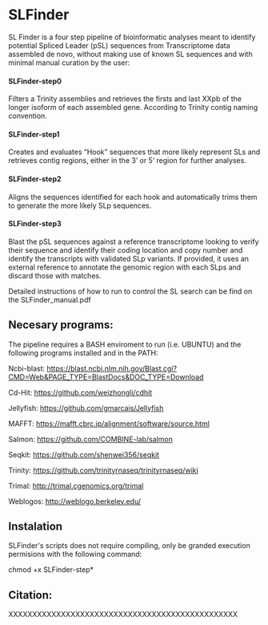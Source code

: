 # SLFinder
SL Finder is a four step pipeline of bioinformatic analyses meant to identify potential Spliced Leader (pSL) sequences from Transcriptome data assembled de novo, without making use of known SL sequences and with minimal manual curation by the user:

#### SLFinder-step0
Filters a Trinity assemblies and retrieves the firsts and last XXpb of the longer isoform of each assembled gene. According to Trinity contig naming convention.

#### SLFinder-step1
Creates and evaluates “Hook” sequences that more likely represent SLs and retrieves contig regions, either in the 3’ or 5’ region for further analyses.

#### SLFinder-step2
Aligns the sequences identified for each hook and automatically trims them to generate the more likely SLp sequences.

#### SLFinder-step3
Blast the pSL sequences against a reference transcriptome looking to verify their sequence and identify their coding location and copy number and identify the transcripts with validated SLp variants. If provided, it uses an external reference to annotate the genomic region with each SLps and discard those with matches.

Detailed instructions of how to run to control the SL search can be find on the SLFinder_manual.pdf

## Necesary programs:
The pipeline requires a BASH enviroment to run (i.e. UBUNTU) and the following programs installed and in the PATH:

Ncbi-blast: https://blast.ncbi.nlm.nih.gov/Blast.cgi?CMD=Web&PAGE_TYPE=BlastDocs&DOC_TYPE=Download

Cd-Hit: https://github.com/weizhongli/cdhit

Jellyfish: https://github.com/gmarcais/Jellyfish

MAFFT: https://mafft.cbrc.jp/alignment/software/source.html

Salmon: https://github.com/COMBINE-lab/salmon

Seqkit: https://github.com/shenwei356/seqkit

Trinity: https://github.com/trinityrnaseq/trinityrnaseq/wiki

Trimal: http://trimal.cgenomics.org/trimal

Weblogos: http://weblogo.berkeley.edu/

## Instalation
SLFinder's scripts does not require compiling, only be granded execution permisions with the following command:

chmod +x SLFinder-step*

## Citation:
XXXXXXXXXXXXXXXXXXXXXXXXXXXXXXXXXXXXXXXXXXXXXXXX
